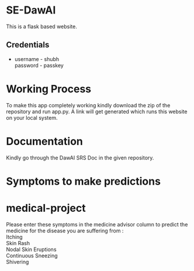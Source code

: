 # SE-DawAI

This is a flask based website.
## Credentials

- username - shubh<br>
  password - passkey

# Working Process

To make this app completely working kindly download the zip of the repository and run app.py. A link will get generated which runs this website on your local system.

# Documentation

Kindly go through the DawAI SRS Doc in the given repository.

# Symptoms to make predictions

# medical-project

Please enter these symptoms in the medicine advisor column to predict the medicine for the disease you are suffering from :<br>
Itching <br>
Skin Rash <br>
Nodal Skin Eruptions <br>
Continuous Sneezing <br>
Shivering <br>


